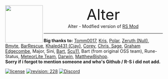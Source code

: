 <br>
<p align="center">
    <img src="https://avatars.githubusercontent.com/u/93262873?s=200&v=4" height="120" align="left"><font size="10">Alter</font>
    <br>
    Alter - Modfied version of <a href="https://github.com/Tomm0017/rsmod/">RS Mod</a>
</p>

-----
<b>Big thanks to:</b>
<a href="https://github.com/Tomm0017">Tomm0017</a>, <a href="https://github.com/Z-kris">Kris</a>, <a href="https://www.rune-server.ee/members/300582-polar/">Polar</a>, <a href="https://github.com/zeruth">Zeruth (Null)</a>, <a href="https://github.com/bmyte/">Bmyte</a>, <a href="https://github.com/BarRescue/">BarRescue</a>, <a href="https://www.rune-server.ee/members/114158-cjay0091/index18.html">Khaled431 (Cjay)</a>, <a href="https://www.rune-server.ee/members/189177-corey/">Corey</a>, <a href="https://github.com/ushort">Chris</b>, <a href="https://github.com/Sages0ft">Sage</a>, <a href="https://github.com/grahamedgecombe">Graham Edgecombe</a>, Major, Sini, <a href="https://github.com/BartvHelvert">Bart</a>, <a href="https://www.rune-server.ee/members/41140-scu11/">Scu11</a>, Bart (from original OSS team), Rune-Status, <a href="https://github.com/MeteorLite">MeteorLite Team</a>, <a href="https://github.com/JagexCompliant/">Darwin</a>, <a href="https://github.com/MatthewBishop">MatthewBishop</a>.
<br><b>Sorry if i forgot to mention someone and who's Github / R-S i did not add.</b>

[![license][license-badge]][isc] [![revision: 228][rev-badge]][patch] [![Discord](https://badgen.net/badge/icon/Discord?icon=discord&label)](https://discord.com/invite/sAzCuuwkpN)

[patch]: https://oldschool.runescape.wiki/w/Update:Leagues_V:_Raging_Echos_Rewards_Are_Here
[rev-badge]: https://img.shields.io/badge/Revision-228-blueviolet

[license-badge]: https://img.shields.io/badge/License-Apache-informational
[isc]: https://opensource.org/licenses/ISC
[license]: https://github.com/rsmod/rsmod/blob/master/LICENSE.md
